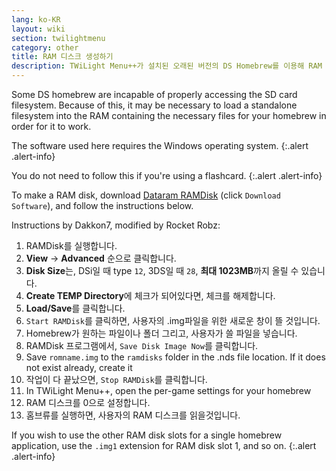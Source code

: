```yaml
---
lang: ko-KR
layout: wiki
section: twilightmenu
category: other
title: RAM 디스크 생성하기
description: TWiLight Menu++가 설치된 오래된 버전의 DS Homebrew를 이용해 RAM 디스크를 만드는 방법
---
```


Some DS homebrew are incapable of properly accessing the SD card filesystem. Because of this, it may be necessary to load a standalone filesystem into the RAM containing the necessary files for your homebrew in order for it to work.

The software used here requires the Windows operating system.
{:.alert .alert-info}

You do not need to follow this if you're using a flashcard.
{:.alert .alert-info}

To make a RAM disk, download [Dataram RAMDisk](http://memory.dataram.com/products-and-services/software/ramdisk#freeware) (click `Download Software`), and follow the instructions below.

Instructions by Dakkon7, modified by Rocket Robz:

1. RAMDisk를 실행합니다.
1. **View** -> **Advanced** 순으로 클릭합니다.
1. **Disk Size**는, DSi일 때 type `12`, 3DS일 때 `28`, **최대 1023MB**까지 올릴 수 있습니다.
1. **Create TEMP Directory**에 체크가 되어있다면, 체크를 해제합니다.
1. **Load/Save**를 클릭합니다.
1. `Start RAMDisk`를 클릭하면, 사용자의 .img파일을 위한 새로운 창이 뜰 것입니다.
1. Homebrew가 원하는 파일이나 폴더 그리고, 사용자가 쓸 파일을 넣습니다.
1. RAMDisk 프로그램에서, `Save Disk Image Now`를 클릭합니다.
1. Save `romname.img` to the `ramdisks` folder in the .nds file location. If it does not exist already, create it
1. 작업이 다 끝났으면, `Stop RAMDisk`를 클릭합니다.
1. In TWiLight Menu++, open the per-game settings for your homebrew
1. RAM 디스크를 0으로 설정합니다.
1. 홈브류를 실행하면, 사용자의 RAM 디스크를 읽을것입니다.

If you wish to use the other RAM disk slots for a single homebrew application, use the `.img1` extension for RAM disk slot 1, and so on.
{:.alert .alert-info}
